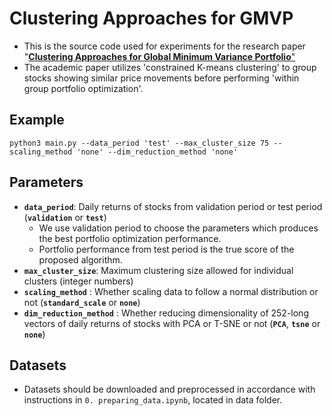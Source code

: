 # Clustering Approaches for GMVP

- This is the source code used for experiments for the research paper "<a href = "https://arxiv.org/abs/2001.02966">__Clustering Approaches for Global Minimum Variance Portfolio__"</a>
- The academic paper utilizes 'constrained K-means clustering' to group stocks showing similar price movements before performing 'within group portfolio optimization'. 

## Example
```
python3 main.py --data_period 'test' --max_cluster_size 75 --scaling_method 'none' --dim_reduction_method 'none'
```

## Parameters

- __`data_period`__: Daily returns of stocks from validation period or test period (__`validation`__ or __`test`__)
  - We use validation period to choose the parameters which produces the best portfolio optimization performance.
  - Portfolio performance from test period is the true score of the proposed algorithm.
- __`max_cluster_size`__: Maximum clustering size allowed for individual clusters (integer numbers)
- __`scaling_method`__ : Whether scaling data to follow a normal distribution or not (__`standard_scale`__ or __`none`__)
- __`dim_reduction_method`__ : Whether reducing dimensionality of 252-long vectors of daily returns of stocks with PCA or T-SNE or not (__`PCA`__, __`tsne`__ or __`none`__)

## Datasets
- Datasets should be downloaded and preprocessed in accordance with instructions in `0. preparing_data.ipynb`, located in data folder.
